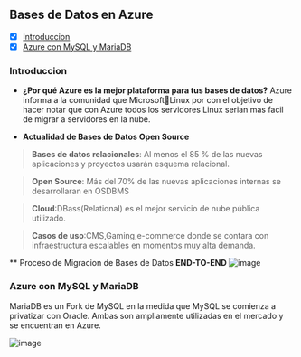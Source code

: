 ## Bases de Datos en Azure

- [x] [Introduccion](#Introduccion)
- [x] [Azure con MySQL y MariaDB](#azure-con-mysql-y-mariadb)

### Introduccion
- **¿Por qué Azure es la mejor plataforma para tus bases de datos?**
Azure informa a la comunidad que Microsoft🧡Linux por con el objetivo de hacer notar que con Azure todos los servidores Linux serian mas facil de migrar a servidores en la nube. 

- **Actualidad de Bases de Datos Open Source**
> **Bases de datos relacionales**: Al menos el 85 % de las nuevas aplicaciones y proyectos usarán esquema relacional.

> **Open Source**: Más del 70% de las nuevas aplicaciones internas se desarrollaran en OSDBMS

> **Cloud**:DBass(Relational) es el mejor servicio de nube pública utilizado.

> **Casos de uso**:CMS,Gaming,e-commerce donde se contara con infraestructura escalables en momentos muy alta demanda.

** Proceso de Migracion de Bases de Datos **END-TO-END**
![image](https://user-images.githubusercontent.com/60556632/168206770-804105af-3d1d-4c32-ad2c-cfdc4fdb1fd8.png)

### Azure con MySQL y MariaDB
MariaDB es un Fork de MySQL en la medida que MySQL se comienza a privatizar con Oracle. Ambas son ampliamente utilizadas en el mercado y se encuentran en Azure. 

![image](https://user-images.githubusercontent.com/60556632/168207507-720d85fe-2a93-487b-ae0a-051bbb81149c.png)
